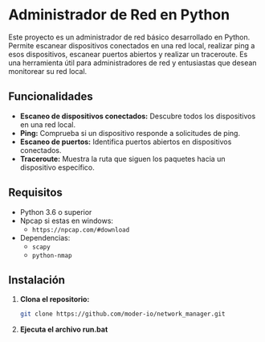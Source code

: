 # Administrador de Red en Python

Este proyecto es un administrador de red básico desarrollado en Python. Permite escanear dispositivos conectados en una red local, realizar ping a esos dispositivos, escanear puertos abiertos y realizar un traceroute. Es una herramienta útil para administradores de red y entusiastas que desean monitorear su red local.

## Funcionalidades

- **Escaneo de dispositivos conectados:** Descubre todos los dispositivos en una red local.
- **Ping:** Comprueba si un dispositivo responde a solicitudes de ping.
- **Escaneo de puertos:** Identifica puertos abiertos en dispositivos conectados.
- **Traceroute:** Muestra la ruta que siguen los paquetes hacia un dispositivo específico.

## Requisitos

- Python 3.6 o superior
- Npcap si estas en windows:
  - `https://npcap.com/#download`
- Dependencias:
  - `scapy`
  - `python-nmap`

## Instalación

1. **Clona el repositorio:**
   ```bash
   git clone https://github.com/moder-io/network_manager.git

2. **Ejecuta el archivo run.bat**
